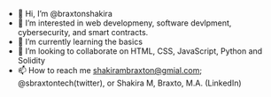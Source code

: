 - 👋 Hi, I’m @braxtonshakira
- 👀 I’m interested in web developmeny, software devlpment, cybersecurity, and smart contracts.  
- 🌱 I’m currently learning the basics
- 💞️ I’m looking to collaborate on HTML, CSS, JavaScript, Python and Solidity 
- 📫 How to reach me shakirambraxton@gmial.com; @sbraxtontech(twitter), or Shakira M, Braxto, M.A. (LinkedIn)

<!---
braxtonshakira/braxtonshakira is a ✨ special ✨ repository because its `README.md` (this file) appears on your GitHub profile.
You can click the Preview link to take a look at your changes.
--->
